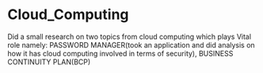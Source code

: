 # Cloud_Computing
Did a small research on two topics from cloud computing which plays Vital role namely: PASSWORD MANAGER(took an application and did analysis on how it has cloud computing involved in terms of security), BUSINESS CONTINUITY PLAN(BCP)
